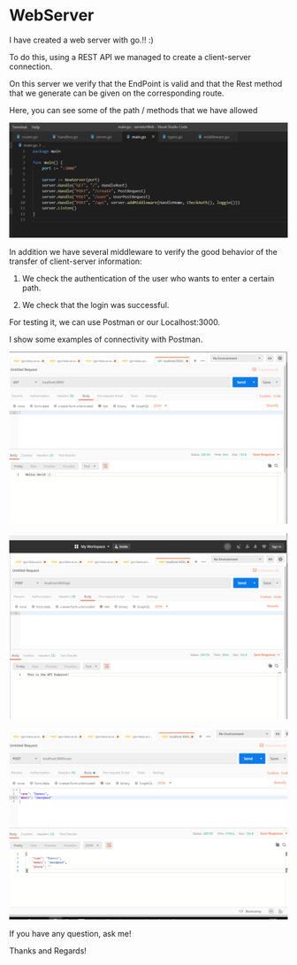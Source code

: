 # WebServer

I have created a web server with go.!! :)

To do this, using a REST API we managed to create a client-server connection.

On this server we verify that the EndPoint is valid and that the Rest method that we generate
can be given on the corresponding route.

Here, you can see some of the path / methods that we have allowed

![Imagen del Main](images/main.png)

In addition we have several middleware to verify the good behavior of the transfer of client-server information:

1. We check the authentication of the user who wants to enter a certain path.

2. We check that the login was successful.

For testing it, we can use Postman or our Localhost:3000.

I show some examples of connectivity with Postman.

![Imagen de evidencia1 Postman](images/postmanHW.png)

![Imagen de evidencia2 Postman](images/postmanAPI.png)

![Imagen de evidencia3 Postman](images/postmanJson.png)

If you have any question, ask me!

Thanks and Regards!

